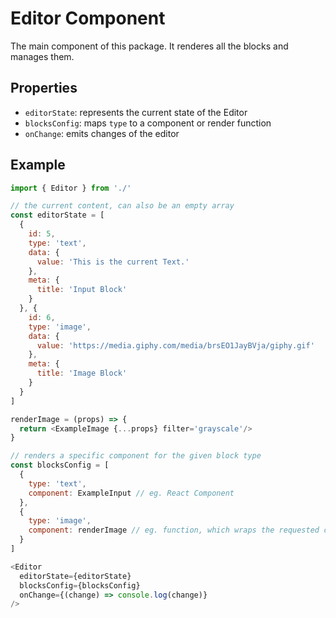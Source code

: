 # Editor Component

The main component of this package. It renderes all the blocks and manages them.

## Properties

* `editorState`: represents the current state of the Editor
* `blocksConfig`: maps `type` to a component or render function
* `onChange`: emits changes of the editor

## Example

```js
import { Editor } from './'

// the current content, can also be an empty array
const editorState = [
  {
    id: 5,
    type: 'text',
    data: {
      value: 'This is the current Text.'
    },
    meta: {
      title: 'Input Block'
    }
  }, {
    id: 6,
    type: 'image',
    data: {
      value: 'https://media.giphy.com/media/brsEO1JayBVja/giphy.gif'
    },
    meta: {
      title: 'Image Block'
    }
  }
]

renderImage = (props) => {
  return <ExampleImage {...props} filter='grayscale'/>
}

// renders a specific component for the given block type
const blocksConfig = [
  {
    type: 'text',
    component: ExampleInput // eg. React Component
  },
  {
    type: 'image',
    component: renderImage // eg. function, which wraps the requested component
  }
]

<Editor
  editorState={editorState}
  blocksConfig={blocksConfig}
  onChange={(change) => console.log(change)}
/>

```
